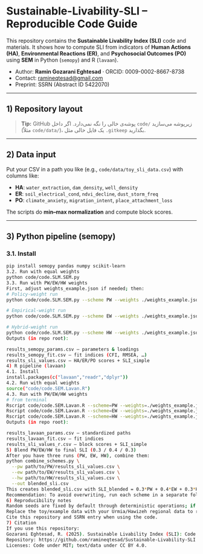 # Sustainable-Livability-SLI – Reproducible Code Guide

This repository contains the **Sustainable Livability Index (SLI)** code and materials.
It shows how to compute SLI from indicators of **Human Actions (HA)**, **Environmental Reactions (ER)**, and **Psychosocial Outcomes (PO)** using **SEM** in Python (`semopy`) and R (`lavaan`).

- Author: **Ramin Gozarani Eghtesad** · ORCID: 0009-0002-8667-8738  
- Contact: ramineqtesad@gmail.com  
- Preprint: SSRN (Abstract ID 5422070)

---

## 1) Repository layout


> **Tip:** GitHub پوشه‌ی خالی را نگه نمی‌دارد. اگر داخل `code/` زیرپوشه می‌سازید (مثلاً `code/data/`)، یک فایل خالی مثل `.gitkeep` بگذارید.

---

## 2) Data input

Put your CSV in a path you like (e.g., `code/data/toy_sli_data.csv`) with columns like:

- **HA**: `water_extraction`, `dam_density`, `well_density`  
- **ER**: `soil_electrical_cond`, `ndvi_decline`, `dust_storm_freq`  
- **PO**: `climate_anxiety`, `migration_intent`, `place_attachment_loss`

The scripts do **min–max normalization** and compute block scores.

---

## 3) Python pipeline (semopy)

### 3.1. Install
```bash
pip install semopy pandas numpy scikit-learn
3.2. Run with equal weights
python code/code.SLM.SEM.py
3.3. Run with PW/EW/HW weights
First, adjust weights_example.json if needed; then:
# Policy-weight run
python code/code.SLM.SEM.py --scheme PW --weights ./weights_example.json

# Empirical-weight run
python code/code.SLM.SEM.py --scheme EW --weights ./weights_example.json

# Hybrid-weight run
python code/code.SLM.SEM.py --scheme HW --weights ./weights_example.json
Outputs (in repo root):

results_semopy_params.csv – parameters & loadings
results_semopy_fit.csv – fit indices (CFI, RMSEA, …)
results_sli_values.csv – HA/ER/PO scores + SLI_simple
4) R pipeline (lavaan)
4.1. Install
install.packages(c("lavaan","readr","dplyr"))
4.2. Run with equal weights
source("code/code.SEM.Lavan.R")
4.3. Run with PW/EW/HW weights
# from terminal
Rscript code/code.SEM.Lavan.R --scheme=PW --weights=./weights_example.json
Rscript code/code.SEM.Lavan.R --scheme=EW --weights=./weights_example.json
Rscript code/code.SEM.Lavan.R --scheme=HW --weights=./weights_example.json
Outputs (in repo root):

results_lavaan_params.csv – standardized paths
results_lavaan_fit.csv – fit indices
results_sli_values_r.csv – block scores + SLI_simple
5) Blend PW/EW/HW to final SLI (0.3 / 0.4 / 0.3)
After you have three runs (PW, EW, HW), combine them:
python combine_schemes.py \
  --pw path/to/PW/results_sli_values.csv \
  --ew path/to/EW/results_sli_values.csv \
  --hw path/to/HW/results_sli_values.csv \
  --out blended_sli.csv
This creates blended_sli.csv with SLI_blended = 0.3*PW + 0.4*EW + 0.3*HW.
Recommendation: To avoid overwriting, run each scheme in a separate folder (e.g., runs/PW/, runs/EW/, runs/HW/) and pass the three paths to the combiner.
6) Reproducibility notes
Random seeds are fixed by default through deterministic operations; if you add stochastic steps, set seeds.
Replace the toy/example data with your Urmia/Hawizeh regional data to reproduce the manuscript’s results.
Cite this repository and SSRN entry when using the code.
7) Citation
If you use this repository:
Gozarani Eghtesad, R. (2025). Sustainable Livability Index (SLI): Code and Replication Materials. SSRN Abstract ID 5422070.
Repository: https://github.com/ramineqtesad/Sustainable-Livability-SLI
Licenses: Code under MIT; text/data under CC BY 4.0.

